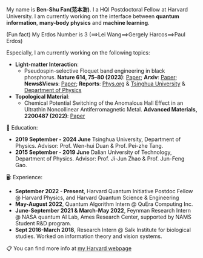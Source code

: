 My name is **Ben-Shu Fan(范本澍)**. I a HQI Postdoctoral Fellow at Harvard University.
I am currently working on the interface between **quantum information**, **many-body physics** and **machine learning**. 

(Fun fact) My Erdos Number is 3 (==>Lei Wang==>Gergely Harcos==>Paul Erdos)

Especially, I am currently working on the following topics:
* **Light-matter Interaction**:
  - Pseudospin-selective Floquet band engineering in black phosphorus. **Nature 614, 75–80 (2023)**: [Paper](https://www.nature.com/articles/s41586-022-05610-3); **Arxiv**: [Paper](https://arxiv.org/pdf/2302.00604.pdf); **News&Views**: [Paper](https://www.nature.com/articles/d41586-023-00225-8); **Reports**: [Phys.org](https://phys.org/news/2023-02-floquet-band-black-phosphorus.html) & [Tsinghua University](https://www.tsinghua.edu.cn/en/info/1245/11903.htm) & [Department of Physics](https://www.phys.tsinghua.edu.cn/info/1229/5445.htm)
* **Topological Material**:
  - Chemical Potential Switching of the Anomalous Hall Effect in an Ultrathin Noncollinear Antiferromagnetic Metal. **Advanced Materials, 2200487 (2022)**: [Paper](https://onlinelibrary.wiley.com/doi/10.1002/adma.202200487)



:book: Education:
* **2019 September - 2024 June** Tsinghua University, Department of Physics. Advisor: Prof. Wen-hui Duan & Prof. Pei-zhe Tang.
* **2015 September - 2019 June** Dalian University of Technology, Department of Physics. Advisor: Prof. Ji-Jun Zhao & Prof. Jun-Feng Gao.

🖥️: Experience:
* **September 2022 - Present**, Harvard Quantum Initiative Postdoc Fellow @ Harvard Physics, and Harvard Quantum Science & Engineering 
* **May-August 2022**, Quantum Algorithm Intern @ QuEra Computing Inc.
* **June-September 2021 & March-May 2022**, Feynman Research Intern @ NASA quantum AI Lab, Ames Research Center, supported by NAMS Student R&D program.
* **Sept 2016-March 2018**, Research Intern @ Salk Institute for biological studies. Worked on information theory and vision systems.

  
:clipboard: You can find more info at [my Harvard webpage](https://scholar.harvard.edu/hongyehu)


<!--
**hongyehu/hongyehu** is a ✨ _special_ ✨ repository because its `README.md` (this file) appears on your GitHub profile.
- Classical shadow tomography of quantum states using random Hamiltonian generated shallow circuits.
Here are some ideas to get you started:

- 🔭 I’m currently working on ...
- 🌱 I’m currently learning ...
- 👯 I’m looking to collaborate on ...
- 🤔 I’m looking for help with ...
- 💬 Ask me about ...
- 📫 How to reach me: ...
- 😄 Pronouns: ...
- ⚡ Fun fact: ...
-->
